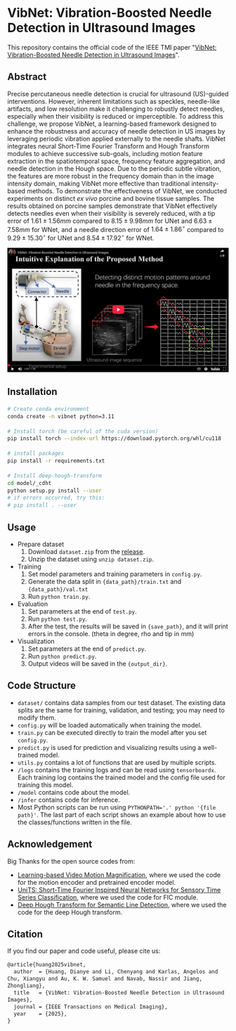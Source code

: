 # VibNet: Vibration-Boosted Needle Detection in Ultrasound Images

This repository contains the official code of the IEEE TMI paper "[VibNet: Vibration-Boosted Needle Detection in Ultrasound Images](https://arxiv.org/abs/2403.14523)".

## Abstract

Precise percutaneous needle detection is crucial for ultrasound (US)-guided interventions. However, inherent limitations such as speckles, needle-like artifacts, and low resolution make it challenging to robustly detect needles, especially when their visibility is reduced or imperceptible. To address this challenge, we propose VibNet, a learning-based framework designed to enhance the robustness and accuracy of needle detection in US images by leveraging periodic vibration applied externally to the needle shafts. VibNet integrates neural Short-Time Fourier Transform and Hough Transform modules to achieve successive sub-goals, including motion feature extraction in the spatiotemporal space, frequency feature aggregation, and needle detection in the Hough space. Due to the periodic subtle vibration, the features are more robust in the frequency domain than in the image intensity domain, making VibNet more effective than traditional intensity-based methods. To demonstrate the effectiveness of VibNet, we conducted experiments on distinct *ex vivo* porcine and bovine tissue samples. The results obtained on porcine samples demonstrate that VibNet effectively detects needles even when their visibility is severely reduced, with a tip error of $1.61\pm1.56mm$ compared to $8.15\pm9.98mm$ for UNet and $6.63\pm7.58mm$ for WNet, and a needle direction error of $1.64\pm1.86^{\circ}$ compared to $9.29\pm15.30^{\circ}$ for UNet and $8.54\pm17.92^{\circ}$ for WNet.

[![Watch the video](./video.jpg)](https://www.youtube.com/watch?v=lXzHw0crPaM)

## Installation

```bash
# Create conda environment
conda create -n vibnet python=3.11

# Install torch (be careful of the cuda version)
pip install torch --index-url https://download.pytorch.org/whl/cu118

# install packages
pip install -r requirements.txt

# Install deep-hough-transform
cd model/_cdht
python setup.py install --user
# if errors occurred, try this:
# pip install . --user
```

## Usage

- Prepare dataset
  1. Download `dataset.zip` from the [release](https://github.com/marslicy/VibNet/releases).
  2. Unzip the dataset using `unzip dataset.zip`.
- Training
  1. Set model parameters and training parameters in `config.py`.
  2. Generate the data split in `{data_path}/train.txt` and `{data_path}/val.txt`
  3. Run `python train.py`.
- Evaluation
  1. Set parameters at the end of `test.py`.
  2. Run `python test.py`.
  3. After the test, the results will be saved in `{save_path}`, and it will print errors in the console. (theta in degree, rho and tip in mm)
- Visualization
  1. Set parameters at the end of `predict.py`.
  2. Run `python predict.py`.
  3. Output videos will be saved in the `{output_dir}`.

## Code Structure

- `dataset/` contains data samples from our test dataset. The existing data splits are the same for training, validation, and testing; you may need to modify them.
- `config.py` will be loaded automatically when training the model.
- `train.py` can be executed directly to train the model after you set `config.py`.
- `predict.py` is used for prediction and visualizing results using a well-trained model.
- `utils.py` contains a lot of functions that are used by multiple scripts.
- `/logs` contains the training logs and can be read using `tensorboardx`. Each training log contains the trained model and the config file used for training this model.
- `/model` contains code about the model.
- `/infer` contains code for inference.
- Most Python scripts can be run using `PYTHONPATH='.' python '{file path}'`. The last part of each script shows an example about how to use the classes/functions written in the file.

## Acknowledgement

Big Thanks for the open source codes from:

- [Learning-based Video Motion Magnification](https://github.com/ZhengPeng7/motion_magnification_learning-based), where we used the code for the motion encoder and pretrained encoder model.
- [UniTS: Short-Time Fourier Inspired Neural Networks for Sensory Time Series Classification](https://github.com/Shuheng-Li/UniTS-Sensory-Time-Series-Classification), where we used the code for FIC module.
- [Deep Hough Transform for Semantic Line Detection](https://github.com/Hanqer/deep-hough-transform), where we used the code for the deep Hough transform.

## Citation

If you find our paper and code useful, please cite us:

```
@article{huang2025vibnet,
  author  = {Huang, Dianye and Li, Chenyang and Karlas, Angelos and Chu, Xiangyu and Au, K. W. Samuel and Navab, Nassir and Jiang, Zhongliang},
  title   = {VibNet: Vibration-Boosted Needle Detection in Ultrasound Images},
  journal = {IEEE Transactions on Medical Imaging},
  year    = {2025},
}
```

